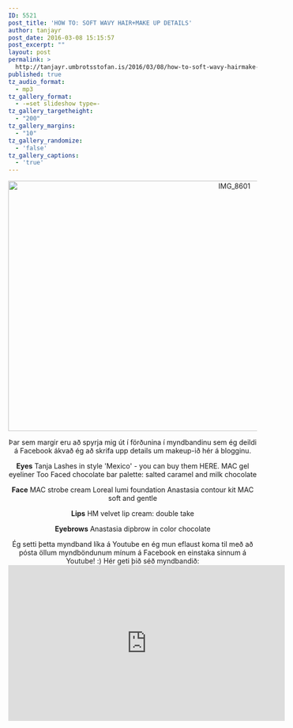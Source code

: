 ```yaml
---
ID: 5521
post_title: 'HOW TO: SOFT WAVY HAIR+MAKE UP DETAILS'
author: tanjayr
post_date: 2016-03-08 15:15:57
post_excerpt: ""
layout: post
permalink: >
  http://tanjayr.umbrotsstofan.is/2016/03/08/how-to-soft-wavy-hairmake-up-details/
published: true
tz_audio_format:
  - mp3
tz_gallery_format:
  - -=set slideshow type=-
tz_gallery_targetheight:
  - "200"
tz_gallery_margins:
  - "10"
tz_gallery_randomize:
  - 'false'
tz_gallery_captions:
  - 'true'
---
```

<p style="text-align: center;"><img class="aligncenter size-large wp-image-5522" src="http://www.tanjayr.com/wp-content/uploads/2016/03/IMG_8601-1024x576.jpg" alt="IMG_8601" width="900" height="506" /></p>
<p style="text-align: center;">Þar sem margir eru að spyrja mig út í förðunina í myndbandinu sem ég deildi á Facebook ákvað ég að skrifa upp details um makeup-ið hér á blogginu.</p>
<p style="text-align: center;"><strong>Eyes</strong>
Tanja Lashes in style 'Mexico' - you can buy them HERE.
MAC gel eyeliner
Too Faced chocolate bar palette: salted caramel and milk chocolate</p>
<p style="text-align: center;"><strong>Face</strong>
MAC strobe cream
Loreal lumi foundation
Anastasia contour kit
MAC soft and gentle</p>
<p style="text-align: center;"><strong>Lips</strong>
HM velvet lip cream: double take</p>
<p style="text-align: center;"><strong>Eyebrows</strong>
Anastasia dipbrow in color chocolate</p>
<p style="text-align: center;">Ég setti þetta myndband líka á Youtube en ég mun eflaust koma til með að pósta öllum myndböndunum mínum á Facebook en einstaka sinnum á Youtube! :)
Hér geti þið séð myndbandið:
<iframe src="https://www.youtube.com/embed/9ajHyn4Lz1k" width="560" height="315" frameborder="0" allowfullscreen="allowfullscreen"></iframe></p>